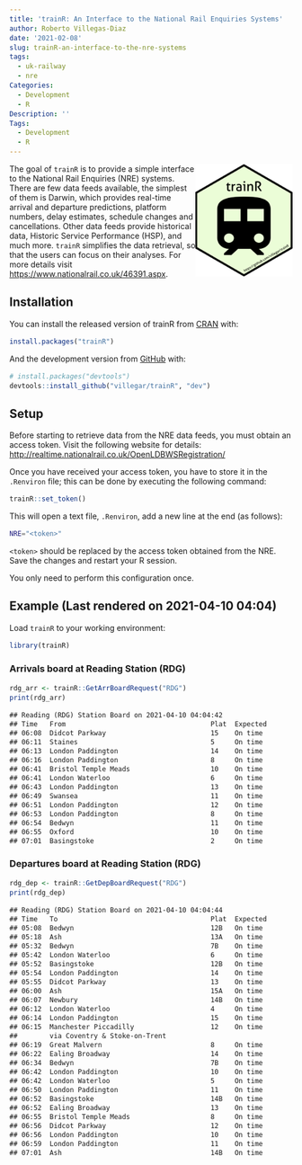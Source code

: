```yaml
---
title: 'trainR: An Interface to the National Rail Enquiries Systems'
author: Roberto Villegas-Diaz
date: '2021-02-08'
slug: trainR-an-interface-to-the-nre-systems
tags:
  - uk-railway
  - nre
Categories:
  - Development
  - R
Description: ''
Tags:
  - Development
  - R
---
```


<img src="https://raw.githubusercontent.com/villegar/trainR/main/inst/images/logo.png" alt="logo" align="right" height=200px/>

The goal of `trainR` is to provide a simple interface to the 
National Rail Enquiries (NRE) systems. There are few data feeds 
available, the simplest of them is Darwin, which provides real-time 
arrival and departure predictions, platform numbers, delay estimates, 
schedule changes and cancellations. Other data feeds provide historical 
data, Historic Service Performance (HSP), and much more. `trainR` 
simplifies the data retrieval, so that the users can focus on their 
analyses. For more details visit 
https://www.nationalrail.co.uk/46391.aspx.

## Installation

You can install the released version of trainR from [CRAN](https://CRAN.R-project.org) with:

``` r
install.packages("trainR")
```

And the development version from [GitHub](https://github.com/) with:

``` r
# install.packages("devtools")
devtools::install_github("villegar/trainR", "dev")
```

## Setup
Before starting to retrieve data from the NRE data feeds, you must obtain an access token. 
Visit the following website for details: http://realtime.nationalrail.co.uk/OpenLDBWSRegistration/

Once you have received your access token, you have to store it in the `.Renviron` file; this can be 
done by executing the following command:


```r
trainR::set_token()
```

This will open a text file, `.Renviron`, add a new line at the end (as follows):

```bash
NRE="<token>"
```

`<token>` should be replaced by the access token obtained from the NRE. Save the changes and restart 
your R session.

You only need to perform this configuration once.

## Example (Last rendered on 2021-04-10 04:04)

Load `trainR` to your working environment:

```r
library(trainR)
```

### Arrivals board at Reading Station (RDG)


```r
rdg_arr <- trainR::GetArrBoardRequest("RDG")
print(rdg_arr)
```

```
## Reading (RDG) Station Board on 2021-04-10 04:04:42
## Time   From                                    Plat  Expected
## 06:08  Didcot Parkway                          15    On time
## 06:11  Staines                                 5     On time
## 06:13  London Paddington                       14    On time
## 06:16  London Paddington                       8     On time
## 06:41  Bristol Temple Meads                    10    On time
## 06:41  London Waterloo                         6     On time
## 06:43  London Paddington                       13    On time
## 06:49  Swansea                                 11    On time
## 06:51  London Paddington                       12    On time
## 06:53  London Paddington                       8     On time
## 06:54  Bedwyn                                  11    On time
## 06:55  Oxford                                  10    On time
## 07:01  Basingstoke                             2     On time
```

### Departures board at Reading Station (RDG)


```r
rdg_dep <- trainR::GetDepBoardRequest("RDG")
print(rdg_dep)
```

```
## Reading (RDG) Station Board on 2021-04-10 04:04:44
## Time   To                                      Plat  Expected
## 05:08  Bedwyn                                  12B   On time
## 05:18  Ash                                     13A   On time
## 05:32  Bedwyn                                  7B    On time
## 05:42  London Waterloo                         6     On time
## 05:52  Basingstoke                             12B   On time
## 05:54  London Paddington                       14    On time
## 05:55  Didcot Parkway                          13    On time
## 06:00  Ash                                     15A   On time
## 06:07  Newbury                                 14B   On time
## 06:12  London Waterloo                         4     On time
## 06:14  London Paddington                       15    On time
## 06:15  Manchester Piccadilly                   12    On time
##        via Coventry & Stoke-on-Trent           
## 06:19  Great Malvern                           8     On time
## 06:22  Ealing Broadway                         14    On time
## 06:34  Bedwyn                                  7B    On time
## 06:42  London Paddington                       10    On time
## 06:42  London Waterloo                         5     On time
## 06:50  London Paddington                       11    On time
## 06:52  Basingstoke                             14B   On time
## 06:52  Ealing Broadway                         13    On time
## 06:55  Bristol Temple Meads                    8     On time
## 06:56  Didcot Parkway                          12    On time
## 06:56  London Paddington                       10    On time
## 06:59  London Paddington                       11    On time
## 07:01  Ash                                     14B   On time
```

